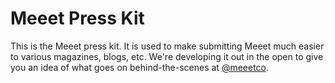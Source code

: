 Meeet Press Kit
===============

This is the Meeet press kit. It is used to make submitting Meeet much easier to various magazines, blogs, etc. We're developing it out in the open to give you an idea of what goes on behind-the-scenes at [@meeetco](http://twitter.com/meeetco).
